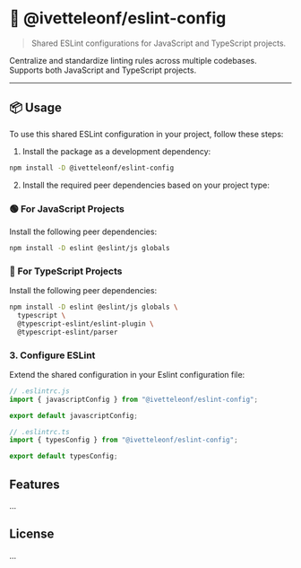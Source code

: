 # 🔧 @ivetteleonf/eslint-config

> Shared ESLint configurations for JavaScript and TypeScript projects.

Centralize and standardize linting rules across multiple codebases.  
Supports both JavaScript and TypeScript projects.

---

## 📦 Usage

To use this shared ESLint configuration in your project, follow these steps:

1. Install the package as a development dependency:

```bash
npm install -D @ivetteleonf/eslint-config
```

2. Install the required peer dependencies based on your project type:


### 🟢 For JavaScript Projects

Install the following peer dependencies:

```bash
npm install -D eslint @eslint/js globals
```

### 🔵 For TypeScript Projects

Install the following peer dependencies:

```bash
npm install -D eslint @eslint/js globals \
  typescript \
  @typescript-eslint/eslint-plugin \
  @typescript-eslint/parser
```

### 3. Configure ESLint

Extend the shared configuration in your Eslint configuration file:

```javascript
// .eslintrc.js
import { javascriptConfig } from "@ivetteleonf/eslint-config";

export default javascriptConfig;
```

```typescript
// .eslintrc.ts
import { typesConfig } from "@ivetteleonf/eslint-config";

export default typesConfig;
```

## Features

...


## License

...
